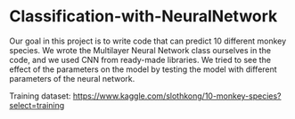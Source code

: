 # Classification-with-NeuralNetwork

Our goal in this project is to write code that can predict 10 different monkey species. 
We wrote the Multilayer Neural Network class ourselves in the code, and we used CNN from 
ready-made libraries. We tried to see the effect of the parameters on the model by testing 
the model with different parameters of the neural network.

Training dataset: https://www.kaggle.com/slothkong/10-monkey-species?select=training
